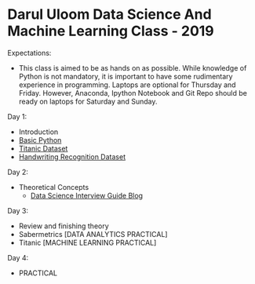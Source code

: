 # Darul Uloom Data Science And Machine Learning Class - 2019

Expectations:
- This class is aimed to be as hands on as possible. While knowledge of Python is not mandatory, it is important to have some rudimentary experience in programming. Laptops are optional for Thursday and Friday. However, Anaconda, Ipython Notebook and Git Repo should be ready on laptops for Saturday and Sunday.

Day 1:
- Introduction
- [Basic Python](https://github.com/snazrul1/DU_ML_2019/blob/master/Python_Basics.ipynb)
- [Titanic Dataset](https://github.com/snazrul1/DU_ML_2019/blob/master/Titanic.ipynb)
- [Handwriting Recognition Dataset](https://github.com/snazrul1/DU_ML_2019/blob/master/Handwriting_Recognition.ipynb)

Day 2:
- Theoretical Concepts
    - [Data Science Interview Guide Blog](https://towardsdatascience.com/data-science-interview-guide-4ee9f5dc778)

Day 3:
- Review and finishing theory
- Sabermetrics [DATA ANALYTICS PRACTICAL]
- Titanic [MACHINE LEARNING PRACTICAL]

Day 4:
- PRACTICAL
